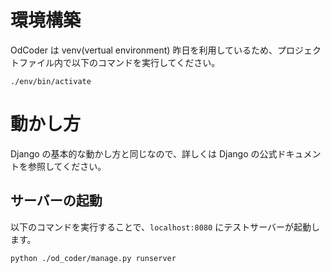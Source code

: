 
# 環境構築

OdCoder は venv(vertual environment) 昨日を利用しているため、プロジェクトファイル内で以下のコマンドを実行してください。

```
./env/bin/activate
```

# 動かし方

Django の基本的な動かし方と同じなので、詳しくは Django の公式ドキュメントを参照してください。

## サーバーの起動

以下のコマンドを実行することで、`localhost:8080` にテストサーバーが起動します。

```
python ./od_coder/manage.py runserver
```

